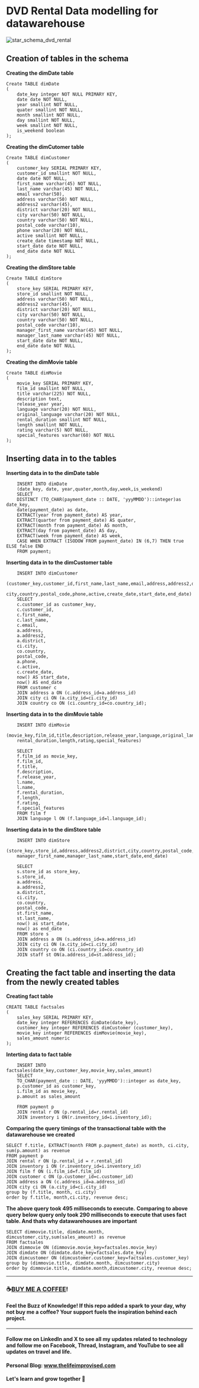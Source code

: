 # DVD Rental Data modelling for datawarehouse

![star_schema_dvd_rental](https://github.com/Sreedev/data-engineering-projects/assets/1217856/3dee52ed-23f9-4dc1-ab4f-0df9acc681d9)

## Creation of tables in the schema
**Creating the dimDate table**
```
Create TABLE dimDate
(
	date_key integer NOT NULL PRIMARY KEY,
	date date NOT NULL,
	year smallint NOT NULL,
	quater smallint NOT NULL,
	month smallint NOT NULL,
	day smallint NOT NULL,
	week smallint NOT NULL,
	is_weekend boolean
);

```
**Creating the dimCutomer table**
```
Create TABLE dimCustomer
(
	customer_key SERIAL PRIMARY KEY,
	customer_id smallint NOT NULL,
	date date NOT NULL,
	first_name varchar(45) NOT NULL,
	last_name varchar(45) NOT NULL,
	email varchar(50),
	address varchar(50) NOT NULL,
	address2 varchar(45),
	district varchar(20) NOT NULL,
	city varchar(50) NOT NULL,
	country varchar(50) NOT NULL,
	postal_code varchar(10),
	phone varchar(20) NOT NULL,
	active smallint NOT NULL,
	create_date timestamp NOT NULL,
	start_date date NOT NULL,
	end_date date NOT NULL
);

```
**Creating the dimStore table**
```
Create TABLE dimStore
(
	store_key SERIAL PRIMARY KEY,
	store_id smallint NOT NULL,
	address varchar(50) NOT NULL,
	address2 varchar(45),
	district varchar(20) NOT NULL,
	city varchar(50) NOT NULL,
	country varchar(50) NOT NULL,
	postal_code varchar(10),
	manager_first_name varchar(45) NOT NULL,
	manager_last_name varchar(45) NOT NULL,
	start_date date NOT NULL,
	end_date date NOT NULL
);

```
**Creating the dimMovie table**
```
Create TABLE dimMovie
(
	movie_key SERIAL PRIMARY KEY,
	film_id smallint NOT NULL,
	title varchar(225) NOT NULL,
	description text,
	release_year year,
	language varchar(20) NOT NULL,
	original_language varchar(20) NOT NULL,
	rental_duration smallint NOT NULL,
	length smallint NOT NULL,
	rating varchar(5) NOT NULL,
	special_features varchar(60) NOT NULL
);
```
## Inserting data in to the tables
**Inserting data in to the dimDate table**
```
	INSERT INTO dimDate
	(date_key, date, year,quater,month,day,week,is_weekend)
	SELECT
	DISTINCT (TO_CHAR(payment_date :: DATE, 'yyyMMDD')::integer)as date_key,
	date(payment_date) as date,
	EXTRACT(year from payment_date) AS year,
	EXTRACT(quarter from payment_date) AS quater,
	EXTRACT(month from payment_date) AS month,
	EXTRACT(day from payment_date) AS day,
	EXTRACT(week from payment_date) AS week,
	CASE WHEN EXTRACT (ISODOW FROM payment_date) IN (6,7) THEN true ELSE false END
	FROM payment;

```
**Inserting data in to the dimCustomer table**
```
	INSERT INTO dimCustomer
	(customer_key,customer_id,first_name,last_name,email,address,address2,district,
	city,country,postal_code,phone,active,create_date,start_date,end_date)
	SELECT 
	c.customer_id as customer_key,
	c.customer_id,
	c.first_name,
	c.last_name,
	c.email,
	a.address,
	a.address2,
	a.district,
	ci.city,
	co.country,
	postal_code,
	a.phone,
	c.active,
	c.create_date,
	now() AS start_date,
	now() AS end_date
	FROM customer c
	JOIN address a ON (c.address_id=a.address_id)
	JOIN city ci ON (a.city_id=ci.city_id)
	JOIN country co ON (ci.country_id=co.country_id);
```
**Inserting data in to the dimMovie table**
```
	INSERT INTO dimMovie
	(movie_key,film_id,title,description,release_year,language,original_language,
	rental_duration,length,rating,special_features)

	SELECT 
	f.film_id as movie_key,
	f.film_id,
	f.title,
	f.description,
	f.release_year,
	l.name,
	l.name,
	f.rental_duration,
	f.length,
	f.rating,
	f.special_features
	FROM film f
	JOIN language l ON (f.language_id=l.language_id);

```
**Inserting data in to the dimStore table**
```
	INSERT INTO dimStore
	(store_key,store_id,address,address2,district,city,country,postal_code,
	manager_first_name,manager_last_name,start_date,end_date)

	SELECT 
	s.store_id as store_key,
	s.store_id,
	a.address,
	a.address2,
	a.district,
	ci.city,
	co.country,
	postal_code,
	st.first_name,
	st.last_name,
	now() as start_date,
	now() as end_date
	FROM store s
	JOIN address a ON (s.address_id=a.address_id)
	JOIN city ci ON (a.city_id=ci.city_id)
	JOIN country co ON (ci.country_id=co.country_id)
	JOIN staff st ON(a.address_id=st.address_id);
```
## Creating the fact table and inserting the data from the newly created tables
**Creating fact table**
```
CREATE TABLE factsales
(
	sales_key SERIAL PRIMARY KEY,
	date_key integer REFERENCES dimDate(date_key),
	customer_key integer REFERENCES dimCustomer (customer_key),
	movie_key integer REFERENCES dimMovie(movie_key),
	sales_amount numeric
);
```
**Interting data to fact table**
```
	INSERT INTO factsales(date_key,customer_key,movie_key,sales_amount)
	SELECT 
	TO_CHAR(payment_date :: DATE, 'yyyMMDD')::integer as date_key,
	p.customer_id as customer_key,
	i.film_id as movie_key,
	p.amount as sales_amount
	
	FROM payment p
	JOIN rental r ON (p.rental_id=r.rental_id)
	JOIN inventory i ON(r.inventory_id=i.inventory_id);
```

**Comparing the query timings of the transactional table with the datawarehouse we created**

```
SELECT f.title, EXTRACT(month FROM p.payment_date) as month, ci.city, sum(p.amount) as revenue
FROM payment p
JOIN rental r ON (p.rental_id = r.rental_id)
JOIN inventory i ON (r.inventory_id=i.inventory_id)
JOIN film f ON (i.film_id=f.film_id)
JOIN customer c ON (p.customer_id=c.customer_id)
JOIN address a ON (c.address_id=a.address_id)
JOIN city ci ON (a.city_id=ci.city_id)
group by (f.title, month, ci.city)
order by f.title, month,ci.city, revenue desc;
```
**The above query took 495 milliseconds to execute.**
**Comparing to above query below query only took 290 milliseconds to execute that uses fact table. And thats why datawarehouses are important**
```
SELECT dimmovie.title, dimdate.month, dimcustomer.city,sum(sales_amount) as revenue
FROM factsales
JOIN dimmovie ON (dimmovie.movie_key=factsales.movie_key)
JOIN dimdate ON (dimdate.date_key=factsales.date_key)
JOIN dimcustomer ON (dimcustomer.customer_key=factsales.customer_key)
group by (dimmovie.title, dimdate.month, dimcustomer.city)
order by dimmovie.title, dimdate.month,dimcustomer.city, revenue desc;
```
----------------------------------------------------------------------------------

### ☕[BUY ME A COFFEE](https://www.buymeacoffee.com/thelifeimprovised)!

#### Feel the Buzz of Knowledge! If this repo added a spark to your day, why not buy me a coffee? Your support fuels the inspiration behind each project.

-----------------------------------------------------------------------------------

#### Follow me on LinkedIn and X to see all my updates related to technology and follow me on Facebook, Thread, Instagram, and YouTube to see all updates on travel and life.
#### Personal Blog: www.thelifeimprovised.com
#### Let's learn and grow together 💚
